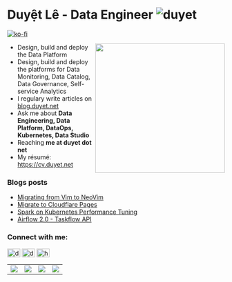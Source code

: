 <h1>Duyệt Lê - Data Engineer <img src="https://komarev.com/ghpvc/?username=duyet" alt="duyet" /></h1> 

[![ko-fi](https://ko-fi.com/img/githubbutton_sm.svg)](https://ko-fi.com/F1F6WR3R)

<img src="https://i.imgur.com/xwjP2uD.jpg" width="300" style="float: right" />

- Design, build and deploy the Data Platform
- Design, build and deploy the platforms for Data Monitoring, Data Catalog, Data Governance, Self-service Analytics
- I regulary write articles on [blog.duyet.net](https://blog.duyet.net)
- Ask me about **Data Engineering, Data Platform, DataOps, Kubernetes, Data Studio**
- Reaching **me at duyet dot net**
- My résumé: https://cv.duyet.net

### Blogs posts
<!-- BLOG-POST-LIST:START -->
- [Migrating from Vim to NeoVim](https://blog.duyet.net/2021/06/neovim.html)
- [Migrate to Cloudflare Pages](https://blog.duyet.net/2021/05/migrate-to-cloudflare-pages.html)
- [Spark on Kubernetes Performance Tuning](https://blog.duyet.net/2021/04/spark-kubernetes-performance-tuning.html)
- [Airflow 2.0 - Taskflow API](https://blog.duyet.net/2020/12/airflow-taskflow-api.html)
<!-- BLOG-POST-LIST:END -->

<p align="left">
<h3 align="left">Connect with me:</h3>
<a href="https://twitter.com/duyetdev" target="blank"><img align="center" src="https://cdn.jsdelivr.net/npm/simple-icons@3.0.1/icons/twitter.svg" alt="duyetdev" height="20" width="30" /></a>
<a href="https://linkedin.com/in/duyet" target="blank"><img align="center" src="https://cdn.jsdelivr.net/npm/simple-icons@3.0.1/icons/linkedin.svg" alt="duyet" height="20" width="30" /></a>
<a href="/https://blog.duyet.net/rss.xml" target="blank"><img align="center" src="https://cdn.jsdelivr.net/npm/simple-icons@3.0.1/icons/rss.svg" alt="https://blog.duyet.net/rss.xml" height="20" width="30" /></a>
</p>

<table border="0">
  <tr>
    <td><img src="https://wakatime.com/share/@8d67d3f3-1ae6-4b1e-a8a1-32c57b3e05f9/7857d534-8cf7-4435-9ac6-22e0dfbc8650.png" /></td>
    <td><img src="https://wakatime.com/share/@8d67d3f3-1ae6-4b1e-a8a1-32c57b3e05f9/756408b3-702d-41e5-85e6-51ef0a5f4147.png" /></td>
    <td><img src="https://wakatime.com/share/@8d67d3f3-1ae6-4b1e-a8a1-32c57b3e05f9/fad2824d-b6c9-4563-91e5-3ae32c1294b2.png" /></td>
    <td><img src="https://wakatime.com/share/@8d67d3f3-1ae6-4b1e-a8a1-32c57b3e05f9/e2b44546-e55d-4731-936e-def0bcfe87b8.png" /></td>
  </tr>
</table>
